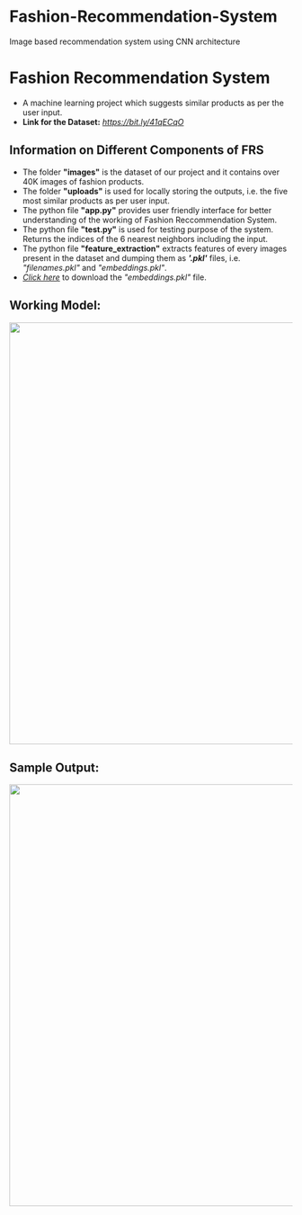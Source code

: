 # Fashion-Recommendation-System
Image based recommendation system using CNN architecture

# Fashion Recommendation System
- A machine learning project which suggests similar products as per the user input.
- **Link for the Dataset:** *https://bit.ly/41qECqO*

## Information on Different Components of FRS
- The folder **"images"** is the dataset of our project and it contains over 40K images of fashion products.
- The folder **"uploads"** is used for locally storing the outputs, i.e. the five most similar products as per user input.
- The python file **"app.py"** provides user friendly interface for better understanding of the working of Fashion Reccommendation System.
- The python file **"test.py"** is used for testing purpose of the system. Returns the indices of the 6 nearest neighbors including the input.
- The python file **"feature_extraction"** extracts features of every images present in the  dataset and dumping them as ***'.pkl'*** files, i.e. *"filenames.pkl"* and *"embeddings.pkl"*.
- [*Click here*](https://mega.nz/file/sbBjQZTS#dVJhOPBeGlqv54P-JsNJT_lMMDkfGOg3sXrRNAVI7eY) to download the *"embeddings.pkl"* file.


## Working Model:
<img src="https://i.imgur.com/74ZKSWK.png" width="750">

## Sample Output:
<img src="https://i.imgur.com/uc7S6sU.png" width="750">
